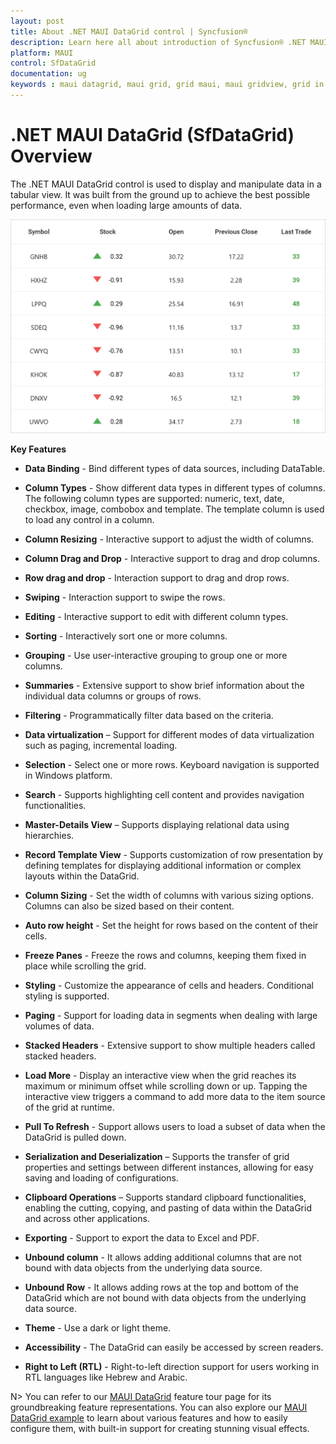 ```yaml
---
layout: post
title: About .NET MAUI DataGrid control | Syncfusion®
description: Learn here all about introduction of Syncfusion® .NET MAUI DataGrid (SfDataGrid) control, its elements and more.
platform: MAUI
control: SfDataGrid
documentation: ug
keywords : maui datagrid, maui grid, grid maui, maui gridview, grid in maui, .net maui datagrid, .net maui grid, .net grid maui
---
```


# .NET MAUI DataGrid (SfDataGrid) Overview

The .NET MAUI DataGrid control is used to display and manipulate data in a tabular view. It was built from the ground up to achieve the best possible performance, even when loading large amounts of data.

<img alt="MAUI DataGrid" src="Images\overview\maui-datagrid.png" width="567"/>

**Key Features**

* **Data Binding** - Bind different types of data sources, including DataTable.

* **Column Types** - Show different data types in different types of columns. The following column types are supported: numeric, text, date, checkbox, image, combobox and template. The template column is used to load any control in a column.

* **Column Resizing** - Interactive support to adjust the width of columns.

* **Column Drag and Drop** - Interactive support to drag and drop columns.

* **Row drag and drop** - Interaction support to drag and drop rows.

* **Swiping** - Interaction support to swipe the rows.

* **Editing** - Interactive support to edit with different column types.

* **Sorting** - Interactively sort one or more columns.

* **Grouping** - Use user-interactive grouping to group one or more columns.

* **Summaries** - Extensive support to show brief information about the individual data columns or groups of rows.

* **Filtering** - Programmatically filter data based on the criteria.

* **Data virtualization** – Support for different modes of data virtualization such as paging, incremental loading.

* **Selection** - Select one or more rows. Keyboard navigation is supported in Windows platform.

* **Search** - Supports highlighting cell content and provides navigation functionalities.

* **Master-Details View** – Supports displaying relational data using hierarchies.

* **Record Template View** - Supports customization of row presentation by defining templates for displaying additional information or complex layouts within the DataGrid.

* **Column Sizing** - Set the width of columns with various sizing options. Columns can also be sized based on their content.

* **Auto row height** - Set the height for rows based on the content of their cells.

* **Freeze Panes** - Freeze the rows and columns, keeping them fixed in place while scrolling the grid.

* **Styling** - Customize the appearance of cells and headers. Conditional styling is supported.

* **Paging** - Support for loading data in segments when dealing with large volumes of data.

* **Stacked Headers** - Extensive support to show multiple headers called stacked headers.

* **Load More** -  Display an interactive view when the grid reaches its maximum or minimum offset while scrolling down or up. Tapping the interactive view triggers a command to add more data to the item source of the grid at runtime.

* **Pull To Refresh** - Support allows users to load a subset of data when the DataGrid is pulled down.

* **Serialization and Deserialization** – Supports the transfer of grid properties and settings between different instances, allowing for easy saving and loading of configurations.

* **Clipboard Operations** – Supports standard clipboard functionalities, enabling the cutting, copying, and pasting of data within the DataGrid and across other applications.

* **Exporting** - Support to export the data to Excel and PDF.

* **Unbound column** - It allows adding additional columns that are not bound with data objects from the underlying data source.

* **Unbound Row** - It allows adding rows at the top and bottom of the DataGrid which are not bound with data objects from the underlying data source.

* **Theme** - Use a dark or light theme.

* **Accessibility** - The DataGrid can easily be accessed by screen readers.

* **Right to Left (RTL)** - Right-to-left direction support for users working in RTL languages like Hebrew and Arabic.

N> You can refer to our [MAUI DataGrid](https://www.syncfusion.com/maui-controls/maui-datagrid) feature tour page for its groundbreaking feature representations. You can also explore our [MAUI DataGrid example](https://github.com/syncfusion/maui-demos/tree/master/MAUI/DataGrid) to learn about various features and how to easily configure them, with built-in support for creating stunning visual effects.

